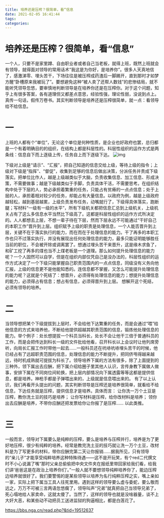 ```yaml
---
title: 培养还是压榨？很简单，看“信息
date: 2021-02-05 16:41:44
tags:
categories:
---
```


# **培养还是压榨？很简单，看“信息”**

​        一个人，只要不是家里蹲、自由职业者或者自己当老板，就得上班，既然上班就会有领导，就得面对领导的常用话术“我这是为你好，是培养你”。很多人天真地信了，感激涕零、埋头苦干，下场往往是被压榨成药渣后一脚踢开，直到那时才如梦方醒“卧槽原来我被玩了”。
​        要想避免这种“被人卖了还帮人数钱”的悲惨结局，就不能听凭领导忽悠，要审慎地判断领导是在培养你还是在压榨你。对于这个问题，知乎上有很多答案，各有道理但又都差点意思，经验性强，理论性弱，没说到点上。
​        真传一句话，假传万卷书。其实判断领导是培养还是压榨很简单，就一点：看领导给不给信息。

<!--more-->

# 一
​        上班的人都有个“单位”，无论这个单位是何种性质，是企业也好政府也罢，总归都是一个有着明确目的的组织，在结构上都是科层性的。科层性组织的运作方式是两条线：信息自下而上逐级上传，任务自上而下逐级下达。
![img](https://img.nga.178.com/attachments/mon_201912/04/-vabhQ5-8vhnK7T1kSd2-9m.png)

​        下级对上级是“请示”、“汇报”，把自己知道的信息交给上级，等待上级的指令；上级对下级是“指挥”、“督促”，收集到足够的信息后做出决策，分派任务并责成下级落实。
​        把单位比作人，越是上级越类似于大脑，负责收集信息、加工信息、形成决策，不需要做事；越是下级越类似于手脚，负责具体干活，不需要思考。
​        在组织结构中处于下层的人，势必承担着繁重的任务，只能占有贫瘠的一点点信息；处于上层的人，承担着相对较少的任务，却能占有大量信息。以政府为例，越是上级政府越轻松，越到基层越累，上级负责发布任务，动嘴就行了，下级得具体落实，跑断腿；写材料“一级有一级的水平”，所有下级机关都把信息汇总到上级机关，上级机关占有了这么多信息水平当然比下级高了。这都是科层性组织的运作方式所决定的。
​        人人都想去上层，不想一辈子待在下层，然而下层永远不可能通过“干好自己的本职工作”晋升到上层。组织赋予上级的职责是处理信息，一个人能否晋升到上层，关键不在于落实执行的能力，而在而在于处理信息的能力。干了再多的本职工作也只不过落实执行，并没有展现出任何处理信息的能力，最多只能证明能够胜任当前的职位，不会被开除或调离罢了。想通过埋头苦干来晋升，这是缘木求鱼了，和矿工挖了再多的煤也当不上煤老板是一个道理。
​        那么如何提升处理信息的能力呢？一个人固然可以自学，但是在组织内部仅凭自己是没办法的，科层性组织的运作方式决定了一个下级只能掌握自己职责范围内的一点点信息，同级没有义务向他汇报，上级的信息更不是他能知悉的。连信息都不掌握，又怎么可能提升处理信息的能力呢？
​        这就是个死结了：想晋升，必须得有处理信息的能力；想提升处理信息的能力，必须得占有信息；想占有信息，必须得晋升到上层。
想解开这个死结，必须有领导的培养。

# 二
​        当领导想把某个下级提拔到上层时，不会给他下达繁重的任务，而是会通过“喂”给他信息的方式来培养他，不断给他提供超越其职责范围的信息，锻炼他处理信息的能力。举个例子：处长想提拔一个科员当科长，处长不会让他干三倍于普通科员的工作，而是会把传达到科长一级的文件批给他看，召开科长以上会议时让他列席旁听，向局长汇报工作时带他一起去……一般科员还在吭哧吭哧埋头苦干的时候，他已经占有了远超职责范围的信息，处理信息的能力不断提升，把同侪甩得越来越远，待时机成熟就可提拔为科长了。
​        领导培养下属的方法有很多，除了上面提到的三种外，领下属出去应酬，把下属介绍给圈子里其他人认识，言传身教下属做人做事，安排下属在不同岗位间轮换，把上层内部情况向下属透露等等这都是提供信息，都是培养。
​        神枪手都是子弹喂出来的，上级就是信息喂出来的。
​        有了以上认识，我们再看开头提出的问题，其实判断领导是压榨还是培养很简单，就看给不给信息，下达任务就是压榨，提供信息才是培养。具体而言：
让你洗一万个土豆是压榨，教你洗土豆的技巧是培养；
让你写材料是压榨，给你改材料是培养；
​        领你出去应酬是培养，不带你应酬还把发票给你让你报了是压榨……
以此类推。

# 三
​        一般而言，领导对下属要么是纯粹的压榨，要么是培养与压榨并行，培养是为了更好地压榨，很少有纯粹的培养。经常是教完洗土豆的技巧就让洗一万个土豆，改材料是为了写更多的材料，带你应酬完第二天让你报销……
​        据我所见，只有领导的“亲儿子”才能享受纯粹培养这种特殊待遇——这不是开玩笑，有个red二代撰文时不小心说漏了嘴“那时父亲总偷偷把中央文件夹在报纸里带回家给我们看，给我们讲‘爸爸这是在政治上培养你们’。”一般人就不要想领导纯粹培养你了，能边压榨边培养就很好了。
​        我们要警惕的是某些领导以培养为名行纯粹压榨之实，嘴上亲如一家，实际上把下属当工具人往死里用。遇到这样的领导要么虚与委蛇，要么敬而远之，万万不可被三言两语忽悠瘸了，领导叫声“兄弟”就真把自己当领导兄弟了，死心塌地给人家卖命，这就太傻了。
​        当然了，这样的领导也就是没啥器量，谈不上大奸大恶，和某些动不动把员工送进监狱的狗逼相比，都是白莲花了。

https://bbs.nga.cn/read.php?&tid=19512637